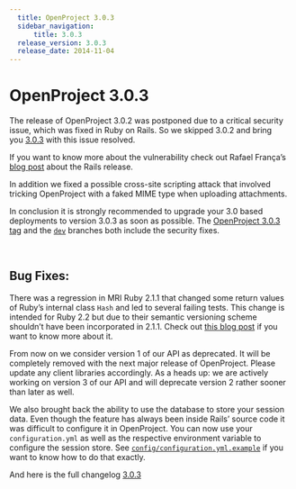 ```yaml
---
  title: OpenProject 3.0.3
  sidebar_navigation:
      title: 3.0.3
  release_version: 3.0.3
  release_date: 2014-11-04
---
```



# OpenProject 3.0.3

The release of OpenProject 3.0.2 was postponed due to a critical
security issue, which was fixed in Ruby on Rails. So we skipped 3.0.2
and bring you [3.0.3](https://github.com/opf/openproject/tree/v3.0.3)
with this issue resolved.

If you want to know more about the vulnerability check out Rafael
França’s [blog
post](https://weblog.rubyonrails.org/2014/5/6/Rails_3_2_18_4_0_5_and_4_1_1_have_been_released/)
about the Rails release.

In addition we fixed a possible cross-site scripting attack that
involved tricking OpenProject with a faked MIME type when uploading
attachments.

In conclusion it is strongly recommended to upgrade your 3.0 based
deployments to version 3.0.3 as soon as possible. The [OpenProject 3.0.3
tag](https://github.com/opf/openproject/tree/v3.0.3) and
the [`dev`](https://github.com/opf/openproject/tree/dev) branches both
include the security fixes.

 

## Bug Fixes:

There was a regression in MRI Ruby 2.1.1 that changed some return values
of Ruby’s internal class `Hash` and led to several failing tests. This
change is intended for Ruby 2.2 but due to their semantic versioning
scheme shouldn’t have been incorporated in 2.1.1. Check out [this blog
post](https://www.ruby-lang.org/en/news/2014/03/10/regression-of-hash-reject-in-ruby-2-1-1/)
if you want to know more about it.

From now on we consider version 1 of our API as deprecated. It will be
completely removed with the next major release of OpenProject. Please
update any client libraries accordingly. As a heads up: we are actively
working on version 3 of our API and will deprecate version 2 rather
sooner than later as well.

We also brought back the ability to use the database to store your
session data. Even though the feature has always been inside Rails’
source code it was difficult to configure it in OpenProject. You can now
use your `configuration.yml` as well as the respective environment
variable to configure the session store. See
[`config/configuration.yml.example`](https://github.com/opf/openproject/blob/dev/config/configuration.yml.example#L149)
if you want to know how to do that exactly.

And here is the full changelog
[3.0.3](https://community.openproject.com/versions/313)


